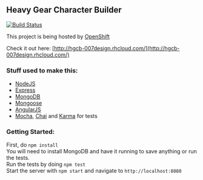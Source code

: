 ## Heavy Gear Character Builder

[![Build Status](https://travis-ci.org/007design/hgcb.svg?branch=master)](https://travis-ci.org/007design/hgcb)

This project is being hosted by [OpenShift](http://www.openshift.com)

Check it out here: [http://hgcb-007design.rhcloud.com/](http://hgcb-007design.rhcloud.com/)

### Stuff used to make this:

 * [NodeJS](https://nodejs.org)
 * [Express](http://expressjs.com)
 * [MongoDB](http://www.mongodb.org)
 * [Mongoose](http://mongoosejs.com)
 * [AngularJS](https://angularjs.org)
 * [Mocha](http://mochajs.org), [Chai](http://chaijs.com) and [Karma](http://karma-runner.github.io) for tests

### Getting Started:

First, do `npm install`  
You will need to install MongoDB and have it running to save anything or run the tests.  
Run the tests by doing `npm test`  
Start the server with `npm start` and navigate to `http://localhost:8080`